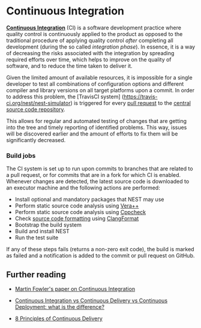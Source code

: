 # Continuous Integration

[**Continuous
Integration**](http://en.wikipedia.org/wiki/Continuous_integration)
(CI) is a software development practice where quality control is
continuously applied to the product as opposed to the traditional
procedure of applying quality control *after* completing all
development (during the so called *integration phase*). In essence, it
is a way of decreasing the risks associated with the integration by
spreading required efforts over time, which helps to improve on the
quality of software, and to reduce the time taken to deliver it.

Given the limited amount of available resources, it is impossible for
a single developer to test all combinations of configuration options
and different compiler and library versions on all target platforms
upon a commit. In order to address this problem, the [TravisCI system]
(https://travis-ci.org/nest/nest-simulator) is triggered for every
[pull
request](http://nest.github.io/nest-simulator/development_workflow) to
the [central source code
repository](https://github.com/nest/nest-simulator).

This allows for regular and automated testing of changes that are
getting into the tree and timely reporting of identified
problems. This way, issues will be discovered earlier and the amount
of efforts to fix them will be significantly decreased.

### Build jobs

The CI system is set up to run upon commits to branches that are
related to a pull request, or for commits that are in a fork for
which CI is enabled. Whenever changes are detected, the latest source
code is downloaded to an executor machine and the following actions
are performed:

- Install optional and mandatory packages that NEST may use
- Perform static source code analysis using
  [Vera++](https://bitbucket.org/verateam/vera/wiki/Home)
- Perform static source code analysis using
  [Cppcheck](http://cppcheck.sourceforge.net/)
- Check [source code formatting](https://nest.github.io/nest-simulator/coding_guidelines_c++)
  using [ClangFormat](http://clang.llvm.org/docs/ClangFormat.html)
- Bootstrap the build system
- Build and install NEST
- Run the test suite

If any of these steps fails (returns a non-zero exit code), the build is
marked as failed and a notification is added to the commit or pull request on GitHub.

## Further reading

-   [Martin Fowler's paper on Continuous
    Integration](http://martinfowler.com/articles/continuousIntegration.html)

-   [Continuous Integration vs Continuous Delivery vs Continuous
    Deployment: what is the
    difference?](http://www.itwriting.com/blog/4797-continuous-integration-vs-continuous-delivery-vs-continuous-deployment-what-is-the-difference.html)

-   [8 Principles of Continuous
    Delivery](http://java.dzone.com/articles/8-principles-continuous)
